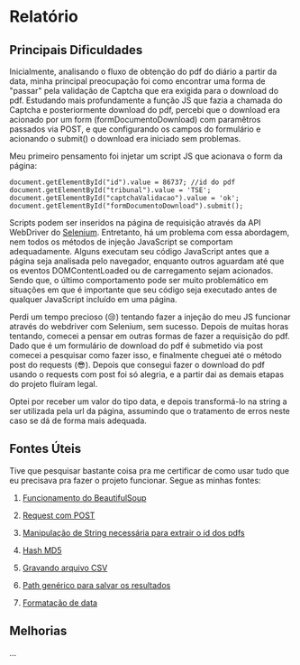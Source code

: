 # Relatório

## Principais Dificuldades

Inicialmente, analisando o fluxo de obtenção do pdf do diário a partir da data, minha principal preocupação foi como encontrar uma forma de "passar" pela validação de Captcha que era exigida para o download do pdf. Estudando mais profundamente a função JS que fazia a chamada do Captcha e posteriormente download do pdf, percebi que o download era acionado por um form (formDocumentoDownload) com paramêtros passados via POST, e que configurando os campos do formulário e acionando o submit() o download era iniciado sem problemas.

Meu primeiro pensamento foi injetar um script JS que acionava o form da página:
```
document.getElementById("id").value = 86737; //id do pdf
document.getElementById("tribunal").value = 'TSE';
document.getElementById("captchaValidacao").value = 'ok';
document.getElementById("formDocumentoDownload").submit();
```

Scripts podem ser inseridos na página de requisição através da API WebDriver do [Selenium](https://intoli.com/blog/javascript-injection/). Entretanto, há um problema com essa abordagem, nem todos os métodos de injeção JavaScript se comportam adequadamente. Alguns executam seu código JavaScript antes que a página seja analisada pelo navegador, enquanto outros aguardam até que os eventos DOMContentLoaded ou de carregamento sejam acionados. Sendo que, o último comportamento pode ser muito problemático em situações em que é importante que seu código seja executado antes de qualquer JavaScript incluído em uma página.

Perdi um tempo precioso (:cry:) tentando fazer a injeção do meu JS funcionar através do webdriver com Selenium, sem sucesso. Depois de muitas horas tentando, comecei a pensar em outras formas de fazer a requisição do pdf. Dado que é um formulário de download do pdf é submetido via post comecei a pesquisar como fazer isso, e finalmente cheguei até o método post do requests (:sunglasses:). Depois que consegui fazer o download do pdf usando o requests com post foi só alegria, e a partir dai as demais etapas do projeto fluíram legal.

Optei por receber um valor do tipo data, e depois transformá-lo na string a ser utilizada pela url da página, assumindo que o tratamento de erros neste caso se dá de forma mais adequada.

## Fontes Úteis

Tive que pesquisar bastante coisa pra me certificar de como usar tudo que eu precisava pra fazer o projeto funcionar. Segue as minhas fontes:

1. [Funcionamento do BeautifulSoup](https://imasters.com.br/back-end/aprendendo-sobre-web-scraping-em-python-utilizando-beautifulsoup)

2. [Request com POST](https://code.tutsplus.com/tutorials/how-to-download-files-in-python--cms-30099)

3. [Manipulação de String necessária para extrair o id dos pdfs](https://wiki.python.org.br/ManipulandoStringsComPython)

3. [Hash MD5](https://stackoverflow.com/questions/3431825/generating-an-md5-checksum-of-a-file)

4. [Gravando arquivo CSV](https://pt.stackoverflow.com/questions/302281/salvar-dados-em-um-arquivo-csv)

5. [Path genérico para salvar os resultados](http://www.devfuria.com.br/python/os-path/)

6. [Formatação de data](https://pythonhelp.wordpress.com/2012/07/10/trabalhando-com-datas-e-horas-em-python-datetime/)


## Melhorias

...
